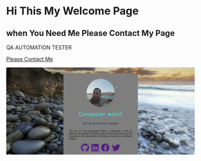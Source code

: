 <h1>Hi This My Welcome Page</h1>

<h2>when You Need Me Please Contact My Page</h2>

<P>QA AUTOMATION TESTER</P>

<a href="">Please Contact Me</a>

![](kayit.gif)


